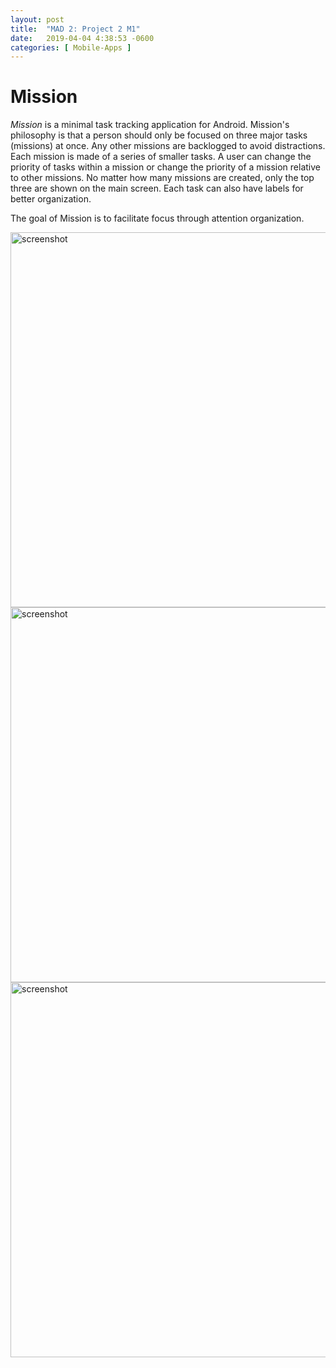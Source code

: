 ```yaml
---
layout: post
title:  "MAD 2: Project 2 M1"
date:   2019-04-04 4:38:53 -0600
categories: [ Mobile-Apps ]
---
```


# Mission

*Mission* is a minimal task tracking application for Android. Mission's philosophy is that a person should only be focused on three major tasks (missions) at once. Any other missions are backlogged to avoid distractions. Each mission is made of a series of smaller tasks. A user can change the priority of tasks within a mission or change the priority of a mission relative to other missions. No matter how many missions are created, only the top three are shown on the main screen. Each task can also have labels for better organization. 

The goal of Mission is to facilitate focus through attention organization.


<img src="{{ site.baseurl }}/assets/image/mobile-apps/mission/mission-sketch-1.jpeg" alt="screenshot" style="height:600px;"/>
<img src="{{ site.baseurl }}/assets/image/mobile-apps/mission/mission-sketch-2.jpeg" alt="screenshot" style="height:600px;"/>
<img src="{{ site.baseurl }}/assets/image/mobile-apps/mission/mission-sketch-3.jpeg" alt="screenshot" style="height:600px;"/>